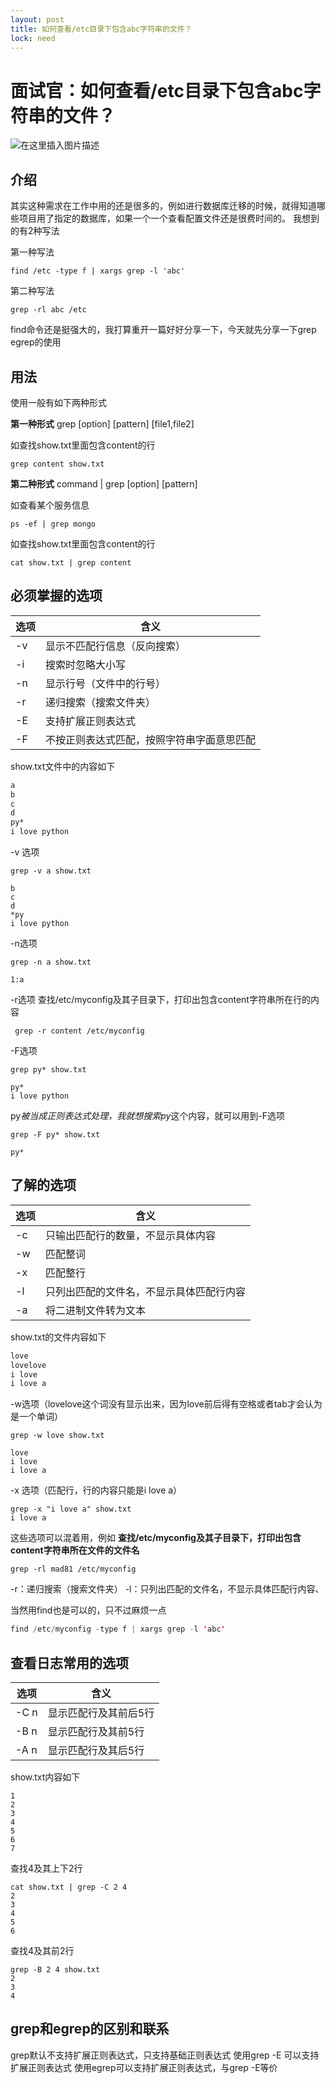 ```yaml
---
layout: post
title: 如何查看/etc目录下包含abc字符串的文件？
lock: need
---
```


# 面试官：如何查看/etc目录下包含abc字符串的文件？

![在这里插入图片描述](https://img-blog.csdnimg.cn/20201011232535900.png?)
## 介绍
其实这种需求在工作中用的还是很多的，例如进行数据库迁移的时候，就得知道哪些项目用了指定的数据库，如果一个一个查看配置文件还是很费时间的。
我想到的有2种写法

第一种写法

```shell
find /etc -type f | xargs grep -l 'abc'
```
第二种写法 

```shell
grep -rl abc /etc
```

find命令还是挺强大的，我打算重开一篇好好分享一下，今天就先分享一下grep egrep的使用

## 用法
使用一般有如下两种形式

**第一种形式**
grep [option] [pattern] [file1,file2]

如查找show.txt里面包含content的行

```shell
grep content show.txt
```

**第二种形式**
command | grep [option] [pattern]

如查看某个服务信息

```shell
ps -ef | grep mongo
```
如查找show.txt里面包含content的行

```shell
cat show.txt | grep content
```

## 必须掌握的选项
| 选项 | 含义                                       |
| ---- | ------------------------------------------ |
| -v   | 显示不匹配行信息（反向搜索）               |
| -i   | 搜索时忽略大小写                           |
| -n   | 显示行号（文件中的行号）                   |
| -r   | 递归搜索（搜索文件夹）                     |
| -E   | 支持扩展正则表达式                         |
| -F   | 不按正则表达式匹配，按照字符串字面意思匹配 |

show.txt文件中的内容如下

```txt
a
b
c
d
py*
i love python
```

-v 选项
```shell
grep -v a show.txt
 
b
c
d
*py
i love python
```
-n选项

```shell
grep -n a show.txt 

1:a
```
 -r选项
查找/etc/myconfig及其子目录下，打印出包含content字符串所在行的内容
```shell
 grep -r content /etc/myconfig
```
-F选项

```shell
grep py* show.txt 

py*
i love python
```
py*被当成正则表达式处理，我就想搜索py*这个内容，就可以用到-F选项

```shell
grep -F py* show.txt

py*
```
## 了解的选项
| 选项 | 含义                                     |
| ---- | ---------------------------------------- |
| -c   | 只输出匹配行的数量，不显示具体内容       |
| -w   | 匹配整词                                 |
| -x   | 匹配整行                                 |
| -l   | 只列出匹配的文件名，不显示具体匹配行内容 |
| -a   | 将二进制文件转为文本                     |

show.txt的文件内容如下

```txt
love 
lovelove
i love
i love a
```
-w选项（lovelove这个词没有显示出来，因为love前后得有空格或者tab才会认为是一个单词）

```shell
grep -w love show.txt

love 
i love
i love a
```
-x 选项（匹配行，行的内容只能是i love a）

```shell
grep -x "i love a" show.txt
i love a
```

这些选项可以混着用，例如
**查找/etc/myconfig及其子目录下，打印出包含content字符串所在文件的文件名**

```shell
grep -rl mad81 /etc/myconfig
```

-r：递归搜索（搜索文件夹）
-l：只列出匹配的文件名，不显示具体匹配行内容、

当然用find也是可以的，只不过麻烦一点
```java
find /etc/myconfig -type f | xargs grep -l 'abc' 
```
## 查看日志常用的选项
| 选项 | 含义                  |
| ---- | --------------------- |
| -C n | 显示匹配行及其前后5行 |
| -B n | 显示匹配行及其前5行   |
| -A n | 显示匹配行及其后5行   |

show.txt内容如下

```shell
1
2
3
4
5
6
7
```
查找4及其上下2行
```shell
cat show.txt | grep -C 2 4
2
3
4
5
6
```
查找4及其前2行
```shell
grep -B 2 4 show.txt 
2
3
4
```

## grep和egrep的区别和联系

grep默认不支持扩展正则表达式，只支持基础正则表达式
使用grep -E 可以支持扩展正则表达式
使用egrep可以支持扩展正则表达式，与grep -E等价